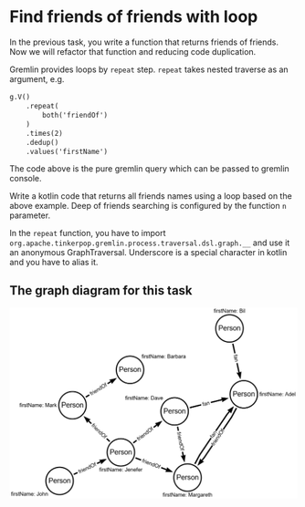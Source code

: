 # Find friends of friends with loop

In the previous task, you write a function that returns friends of friends.
Now we will refactor that function and reducing code duplication.

Gremlin provides loops by `repeat` step.
`repeat` takes nested traverse as an argument, e.g.

```text
g.V()
    .repeat(
        both('friendOf')
    )
    .times(2)
    .dedup()
    .values('firstName')
```

The code above is the pure gremlin query which can be passed to gremlin console.

Write a kotlin code that returns all friends names using a loop based on the above example.
Deep of friends searching is configured by the function `n` parameter.

In the `repeat` function, you have to import `org.apache.tinkerpop.gremlin.process.traversal.dsl.graph.__` and use it an anonymous GraphTraversal.
Underscore is a special character in kotlin and you have to alias it.

## The graph diagram for this task
![Data graph](../resources/dataGraph.png)
